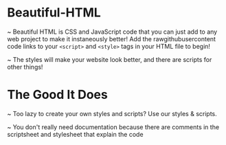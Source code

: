 # Beautiful-HTML
~ Beautiful HTML is CSS and JavaScript code that you can just add to any web project to make it instaneously better! Add the rawgithubusercontent code links to your `<script>` and `<style>` tags in your HTML file to begin!

~ The styles will make your website look better, and there are scripts for other things!

# The Good It Does

~ Too lazy to create your own styles and scripts? Use our styles & scripts.

~ You don't really need documentation because there are comments in the scriptsheet and stylesheet that explain the code

